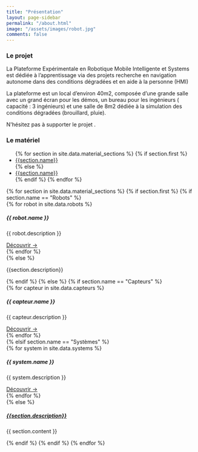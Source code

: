 ```yaml
---
title: "Présentation"
layout: page-sidebar
permalink: "/about.html"
image: "/assets/images/robot.jpg"
comments: false
---
```


<h3 class="border-bottom mb-4">Le projet</h3>

La Plateforme Expérimentale en Robotique Mobile Intelligente et Systems est dédiée à
l’apprentissage via des projets recherche en navigation autonome dans des conditions dégradées et en aide à la personne (HMI)

La plateforme est un local d’environ 40m2, composée d’une grande salle avec un grand écran pour les démos, un
bureau pour les ingénieurs ( capacité : 3 ingénieurs) et une salle de 8m2 dédiée à la simulation des conditions
dégradées (brouillard, pluie).

N'hésitez pas à supporter le projet <i class="fa fa-heart text-danger"></i>.
<br>
<h3 class="border-bottom mb-4">Le matériel</h3>


<div class="card mx-auto mb-1 border-0"  style="max-width: 100%;">
  <div class="card-header">
    <ul class="nav nav-tabs card-header-tabs" id="test-list" role="tablist">
      {% for section in site.data.material_sections %}
        {% if section.first %}
          <li class="nav-item">
            <a class="nav-link shadow-none active" id="{{ section.jsid }}" href="#{{section.id}}" role="tab" aria-controls="{{section.id}}" aria-selected="true">{{section.name}}</a>
          </li>
        {% else %}
          <li class="nav-item">
              <a class="nav-link" id="{{ section.jsid }}" href="#{{section.id}}" role="tab" aria-controls="{{section.id}}" aria-selected="true">{{section.name}}</a>
          </li>
        {% endif %}
      {% endfor %}
    </ul>
  </div>
  <div class="card-body">          
      <div class="tab-content">
        {% for section in site.data.material_sections %}
          {% if section.first %}
            {% if section.name == "Robots" %}
              <div class="tab-pane active overflow-auto" id="{{section.id}}" role="tabpanel">
	            {% for robot in site.data.robots %}
	              <div class="card mb-3">
				  	<div class="card-body">
				    	<h5 class="card-title">{{ robot.name }}</h5>
				    	<p class="card-text">{{ robot.description }}</p>
				    	<a href="{{ robot.link }}" class="btn btn-primary">Découvrir &rarr;</a>
				  	</div>
				  </div>
	            {% endfor %}
	          </div>
            {% else %}
              <div class="tab-pane overflow-auto" id="{{section.id}}" role="tabpanel">
                <p class="card-text">{{section.description}}</p>
              </div>
            {% endif %}
          {% else %}  
            {% if section.name == "Capteurs" %}
              <div class="tab-pane overflow-auto" id="{{section.id}}" role="tabpanel" aria-labelledby="{{section.id}}-tab">  
	            {% for capteur in site.data.capteurs %}
	              <div class="card mb-3">
				  	<div class="card-body">
				    	<h5 class="card-title">{{ capteur.name }}</h5>
				    	<p class="card-text">{{ capteur.description }}</p>
				    	<a href="{{ capteur.link }}" class="btn btn-primary">Découvrir &rarr;</a>
				  	</div>
				  </div>
	             {% endfor %}         
	          </div>
            {% elsif section.name == "Systèmes" %}
              <div class="tab-pane overflow-auto" id="{{section.id}}" role="tabpanel" aria-labelledby="{{section.id}}-tab">  
                    {% for system in site.data.systems %}
                      <div class="card mb-3">
				  	    <div class="card-body">
				    	  <h5 class="card-title">{{ system.name }}</h5>
				    	  <p class="card-text">{{ system.description }}</p>
				    	  <a href="{{ system.link }}" class="btn btn-primary">Découvrir &rarr;</a>
				  	    </div>
				      </div>
                    {% endfor %}
              </div>
            {% else %}
              <div class="tab-pane overflow-auto" id="{{section.id}}" role="tabpanel" aria-labelledby="{{section.id}}-tab">  
                <h5 class="card-title text-center"><a href="/{{ section.url }}" class="highlighted">{{section.description}}</a></h5>
                <p class="card-text">{{ section.content }} </p>              
              </div>
            {% endif %}
          {% endif %}
        {% endfor %}
      </div>
</div>



<script>
    $('#test-list a').on('click', function (e) {
    	e.preventDefault()
    	$(this).tab('show')
    })
</script> 
